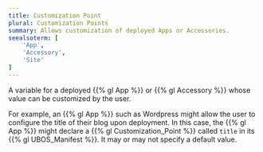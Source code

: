 ```yaml
---
title: Customization Point
plural: Customization Points
summary: Allows customization of deployed Apps or Accessories.
seealsoterm: [
    'App',
    'Accessory',
    'Site'
]
---
```


A variable for a deployed {{% gl App %}} or {{% gl Accessory %}} whose value
can be customized by the user.

For example, an {{% gl App %}} such as Wordpress might allow the user to configure
the title of their blog upon deployment. In this case, the {{% gl App %}} might
declare a {{% gl Customization_Point %}} called ``title`` in its
{{% gl UBOS_Manifest %}}. It may or may not specify a default value.
